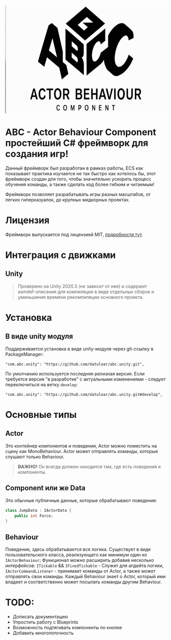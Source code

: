<p align="center">
    <img src="GitResources~/img.jpg" width="756" height="339" alt="ABC">
</p>

# ABC - Actor Behaviour Component простейший C# фреймворк для создания игр!
Данный фреймворк был разработан в рамках работы, ECS как показывает практика изучается
не так быстро как хотелось бы, этот фреймворк создан для того, чтобы значительно ускорить процесс обучения команды, а также 
сделать код более гибким и читаемым!

Фреймворк позволяет разрабатывать игры разных масштабов, от легких гиперказуалок, до крупных мидкорных проектах.

# Лицензия
Фреймворк выпускается под лицензией MIT, [подробности тут](./LICENSE).

# Интеграция с движками

## Unity
> Проверено на Unity 2020.3 (не зависит от нее) и содержит asmdef-описания для компиляции в виде отдельных сборок и уменьшения времени рекомпиляции основного проекта.

# Установка

## В виде unity модуля
Поддерживается установка в виде unity-модуля через git-ссылку в PackageManager:
```
"com.abc.unity": "https://github.com/datuloar/abc.unity.git",
```
По умолчанию используется последняя релизная версия. Если требуется версия "в разработке" с актуальными изменениями - следует переключиться на ветку `develop`:
```
"com.abc.unity": "https://github.com/datuloar/abc.unity.git#develop",
```

# Основные типы

## Actor
Это контейнер компонентов и поведения, Actor можно поместить на сцену как MonoBehaviour.
Actor может отправлять команды, которые слушают только Behaviour.

> **ВАЖНО!** Он всегда должен находится там, где есть поведения и компоненты.

## Component или же Data
Это обычные публичные данные, которые обрабатывают поведения:
```c#
class JumpData : IActorData {
    public int Force;
}
```

## Behaviour
Поведение, здесь обрабатывается вся логика.
Существует в виде пользовательского класса, реализующего как минимум один из `IActorBehaviour`;
Функционал можно расширить добавив несколько интерфейсов:
`ITickable` && `IFixedTickable` - Служит для апдейта логики,
`IActorCommandListener` - принимает команды от Actor, а также может отправлять свои команды.
Каждый Behaviour знает о Actor, который ими владеет и соответственно может посылать команды другим Behaviour.

# TODO:
* Дописать документацию
* Упростить работу с Blueprints
* Возможность подтягивать компоненты по кнопке
* Добавить многопоточность
